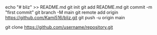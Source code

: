 echo "# bliz" >> README.md
git init
git add README.md
git commit -m "first commit"
git branch -M main
git remote add origin https://github.com/Kami516/bliz.git
git push -u origin main


git clone https://github.com/username/repository.git
